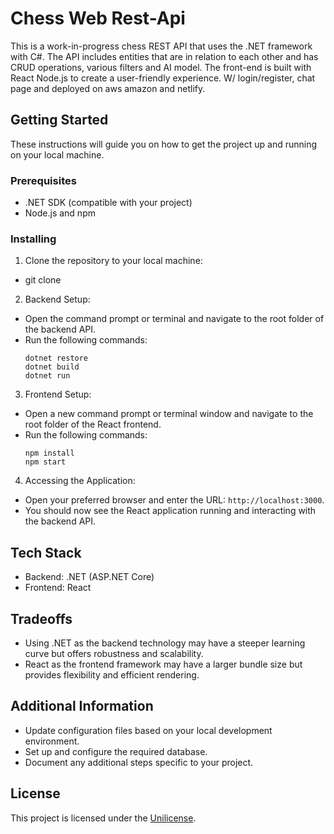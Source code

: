 # Chess Web Rest-Api

This is a work-in-progress chess REST API that uses the .NET framework with C#. The API includes entities that are in relation to each other and has CRUD operations, various filters and AI model. The front-end is built with React Node.js to create a user-friendly experience. W/ login/register, chat page and deployed on aws amazon and netlify.

## Getting Started

These instructions will guide you on how to get the project up and running on your local machine.

### Prerequisites

- .NET SDK (compatible with your project)
- Node.js and npm

### Installing

1. Clone the repository to your local machine:
- git clone 

2. Backend Setup:
- Open the command prompt or terminal and navigate to the root folder of the backend API.
- Run the following commands:
  ```
  dotnet restore
  dotnet build
  dotnet run
  ```

3. Frontend Setup:
- Open a new command prompt or terminal window and navigate to the root folder of the React frontend.
- Run the following commands:
  ```
  npm install
  npm start
  ```

4. Accessing the Application:
- Open your preferred browser and enter the URL: `http://localhost:3000`.
- You should now see the React application running and interacting with the backend API.

## Tech Stack

- Backend: .NET (ASP.NET Core)
- Frontend: React

## Tradeoffs

- Using .NET as the backend technology may have a steeper learning curve but offers robustness and scalability.
- React as the frontend framework may have a larger bundle size but provides flexibility and efficient rendering.

## Additional Information

- Update configuration files based on your local development environment.
- Set up and configure the required database.
- Document any additional steps specific to your project.

## License

This project is licensed under the [Unilicense](LICENSE).
